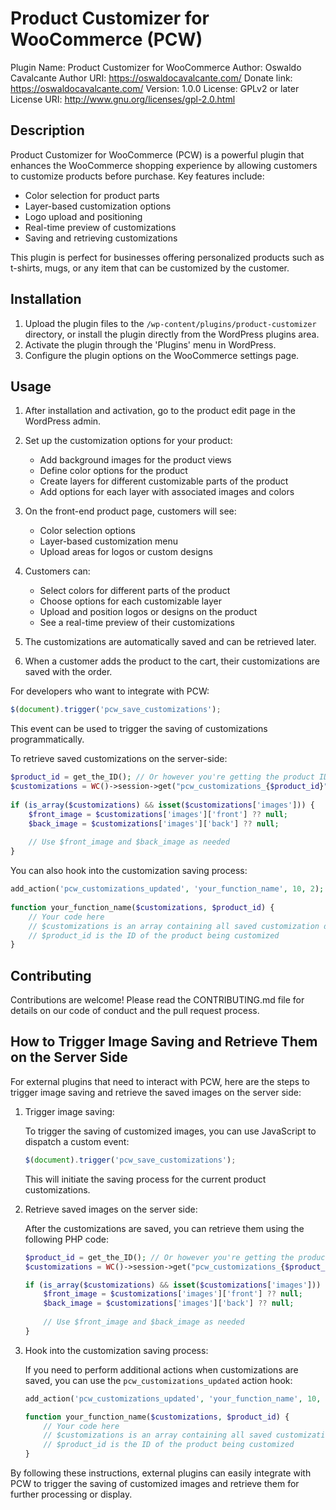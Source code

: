 # Product Customizer for WooCommerce (PCW)

Plugin Name: Product Customizer for WooCommerce
Author: Oswaldo Cavalcante
Author URI: https://oswaldocavalcante.com/
Donate link: https://oswaldocavalcante.com/
Version: 1.0.0
License: GPLv2 or later
License URI: http://www.gnu.org/licenses/gpl-2.0.html

## Description

Product Customizer for WooCommerce (PCW) is a powerful plugin that enhances the WooCommerce shopping experience by allowing customers to customize products before purchase. Key features include:

- Color selection for product parts
- Layer-based customization options
- Logo upload and positioning
- Real-time preview of customizations
- Saving and retrieving customizations

This plugin is perfect for businesses offering personalized products such as t-shirts, mugs, or any item that can be customized by the customer.

## Installation

1. Upload the plugin files to the `/wp-content/plugins/product-customizer` directory, or install the plugin directly from the WordPress plugins area.
2. Activate the plugin through the 'Plugins' menu in WordPress.
3. Configure the plugin options on the WooCommerce settings page.

## Usage

1. After installation and activation, go to the product edit page in the WordPress admin.

2. Set up the customization options for your product:
   - Add background images for the product views
   - Define color options for the product
   - Create layers for different customizable parts of the product
   - Add options for each layer with associated images and colors

3. On the front-end product page, customers will see:
   - Color selection options
   - Layer-based customization menu
   - Upload areas for logos or custom designs

4. Customers can:
   - Select colors for different parts of the product
   - Choose options for each customizable layer
   - Upload and position logos or designs on the product
   - See a real-time preview of their customizations

5. The customizations are automatically saved and can be retrieved later.

6. When a customer adds the product to the cart, their customizations are saved with the order.

For developers who want to integrate with PCW:

```javascript
$(document).trigger('pcw_save_customizations');
```

This event can be used to trigger the saving of customizations programmatically.

To retrieve saved customizations on the server-side:

```php
$product_id = get_the_ID(); // Or however you're getting the product ID
$customizations = WC()->session->get("pcw_customizations_{$product_id}");
   
if (is_array($customizations) && isset($customizations['images'])) {
    $front_image = $customizations['images']['front'] ?? null;
    $back_image = $customizations['images']['back'] ?? null;
    
    // Use $front_image and $back_image as needed
}
```

You can also hook into the customization saving process:

```php
add_action('pcw_customizations_updated', 'your_function_name', 10, 2);
   
function your_function_name($customizations, $product_id) {
    // Your code here
    // $customizations is an array containing all saved customization data
    // $product_id is the ID of the product being customized
}
```

## Contributing

Contributions are welcome! Please read the CONTRIBUTING.md file for details on our code of conduct and the pull request process.

## How to Trigger Image Saving and Retrieve Them on the Server Side

For external plugins that need to interact with PCW, here are the steps to trigger image saving and retrieve the saved images on the server side:

1. Trigger image saving:

   To trigger the saving of customized images, you can use JavaScript to dispatch a custom event:

   ```javascript
   $(document).trigger('pcw_save_customizations');
   ```

   This will initiate the saving process for the current product customizations.

2. Retrieve saved images on the server side:

   After the customizations are saved, you can retrieve them using the following PHP code:

   ```php
   $product_id = get_the_ID(); // Or however you're getting the product ID
   $customizations = WC()->session->get("pcw_customizations_{$product_id}");
   
   if (is_array($customizations) && isset($customizations['images'])) {
       $front_image = $customizations['images']['front'] ?? null;
       $back_image = $customizations['images']['back'] ?? null;
       
       // Use $front_image and $back_image as needed
   }
   ```

3. Hook into the customization saving process:

   If you need to perform additional actions when customizations are saved, you can use the `pcw_customizations_updated` action hook:

   ```php
   add_action('pcw_customizations_updated', 'your_function_name', 10, 2);
   
   function your_function_name($customizations, $product_id) {
       // Your code here
       // $customizations is an array containing all saved customization data
       // $product_id is the ID of the product being customized
   }
   ```

By following these instructions, external plugins can easily integrate with PCW to trigger the saving of customized images and retrieve them for further processing or display.
